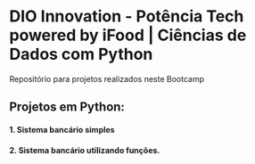# DIO Innovation - Potência Tech powered by iFood | Ciências de Dados com Python
Repositório para projetos realizados neste Bootcamp

## Projetos em Python:
#### 1. Sistema bancário simples
#### 2. Sistema bancário utilizando funções.
